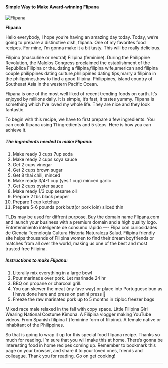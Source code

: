             

#### Simple Way to Make Award-winning Flipana

![Flipana](https://img-global.cpcdn.com/recipes/5f26d5c098c0992b/751x532cq70/flipana-recipe-main-photo.jpg)

**Flipana**

Hello everybody, I hope you’re having an amazing day today. Today, we’re going to prepare a distinctive dish, flipana. One of my favorites food recipes. For mine, I’m gonna make it a bit tasty. This will be really delicious.

Filipino (masculine or neutral) Filipina (feminine). During the Philippine Revolution, the Malolos Congress proclaimed the establishment of the República Filipina or the..dating a filipina,filipina wife,american and filipina couple,philippines dating culture,philippines dating tips,marry a filipina in the philippines,how to find a good filipina. Philippines, island country of Southeast Asia in the western Pacific Ocean.

Flipana is one of the most well liked of recent trending foods on earth. It’s enjoyed by millions daily. It is simple, it’s fast, it tastes yummy. Flipana is something which I’ve loved my whole life. They are nice and they look fantastic.

To begin with this recipe, we have to first prepare a few ingredients. You can cook flipana using 11 ingredients and 5 steps. Here is how you can achieve it.

##### The ingredients needed to make Flipana:

1.  Make ready 3 cups 7up soda
2.  Make ready 2 cups soya sauce
3.  Get 2 cups vinegar
4.  Get 2 cups brown sugar
5.  Get 8 thai chili, minced
6.  Make ready 3/4-1 cup (yes 1 cup) minced garlic
7.  Get 2 cups oyster sauce
8.  Make ready 1/3 cup sesame oil
9.  Prepare 2 tbs black pepper
10.  Prepare 1 cup ketchup
11.  Prepare 5-6 pounds pork butt(or pork loin) sliced thin

TLDs may be used for diffrent purpose. Buy the domain name Flipana.com and launch your business with a premium domain and a high quality logo. Entretenimiento inteligente de consumo rápido —- Flipa con curiosidades de Ciencia Tecnología Cultura Historia Naturaleza Salud. Filipina friendly site helps thousands of Filipina women to find their dream boyfriends or matches from all over the world, making us one of the best and most trusted free Filipina.

##### Instructions to make Flipana:

1.  Literally mix everything in a large bowl
2.  Pour marinade over pork. Let marinade 24 hr
3.  BBQ on propane or charcoal grill.
4.  You can skewer the meat (my fave way) or place into Portuguese bun as I have done here and press on panini press 🤤
5.  Freeze the raw marinated pork up to 5 months in ziploc freezer bags

Mixed race male relaxed in the fall with copy space. Little Filipina Girl Wearing National Costume Kimona. A Filipina vlogger making YouTube videos. From Spanish filipina f (feminine form of filipino). A female native or inhabitant of the Philippines.

So that is going to wrap it up for this special food flipana recipe. Thanks so much for reading. I’m sure that you will make this at home. There’s gonna be interesting food in home recipes coming up. Remember to bookmark this page on your browser, and share it to your loved ones, friends and colleague. Thank you for reading. Go on get cooking!

* * *